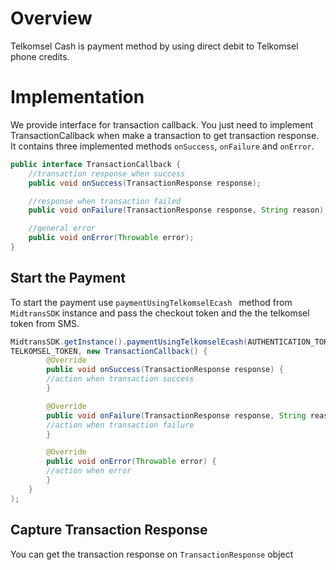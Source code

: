 # Overview

Telkomsel Cash is payment method by using direct debit to Telkomsel phone credits.
# Implementation
We provide interface for transaction callback. You just need to implement TransactionCallback when make a transaction to get transaction response.
It contains three implemented methods `onSuccess`, `onFailure` and `onError`.

```Java
public interface TransactionCallback {
    //transaction response when success
    public void onSuccess(TransactionResponse response);

    //response when transaction failed
    public void onFailure(TransactionResponse response, String reason);

    //general error
    public void onError(Throwable error);
}
```

## Start the Payment

To start the payment use `paymentUsingTelkomselEcash ` method from `MidtransSDK` instance and pass the checkout token and the the telkomsel token from SMS.

```Java
MidtransSDK.getInstance().paymentUsingTelkomselEcash(AUTHENTICATION_TOKEN,
TELKOMSEL_TOKEN, new TransactionCallback() {
        @Override
        public void onSuccess(TransactionResponse response) {
        //action when transaction success
        }

        @Override
        public void onFailure(TransactionResponse response, String reason) {
        //action when transaction failure
        }

        @Override
        public void onError(Throwable error) {
        //action when error
        }
    }
);
```

## Capture Transaction Response

You can get the transaction response on `TransactionResponse` object

